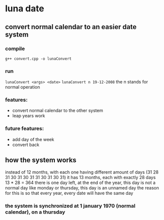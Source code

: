 # luna date
## convert normal calendar to an easier date system

### compile
```g++ convert.cpp -o lunaConvert```
### run
```lunaConvert <args> <date>```
```lunaConvert n 19-12-2008```
the n stands for normal operation




### features:
* convert normal calendar to the other system
* leap years work
### future features:
* add day of the week
* convert back


## how the system works
instead of 12 months, with each one having different amount of days (31 28 31 30 31 30 31 31 30 31 30 31)
it has 13 months, each with exactly 28 days
13 * 28 = 364
there is one day left, at the end of the year, this day is not a normal day like monday or thursday, this day is an unnamed day
the reason for this is so that every year, every date will have the same day

### the system is synchronized at 1 january 1970 (normal calendar), on a thursday




